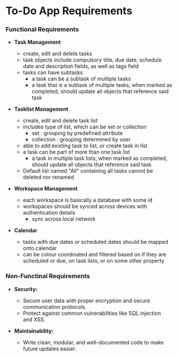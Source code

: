 # To-Do App Requirements

### Functional Requirements

- **Task Management**
  - create, edit and delete tasks
  - task objects include compulsory title, due date, schedule
  <br>date and description fields, as well as tags field
  - tasks can have subtasks
    - a task can be a subtask of multiple tasks
    - a task that is a subtask of multiple tasks, when marked as
    <br>completed, should update all objects that reference said
    <br>task


- **Tasklist Management**
  - create, edit and delete task list
  - includes type of list, which can be set or collection
    - set : grouping by predefined attribute
    - collection : grouping determined by user
  - able to add existing task to list, or create task in list
  - a task can be part of more than one task list
    - a task in multiple task lists, when marked as completed,
    <br>should update all objects that reference said task
  - Default list named "All" containing all tasks cannot be
  <br>deleted nor renamed


- **Workspace Management**
  - each workspace is basically a database with some id
  - workspaces should be synced across devices with
  <br>authentication details
    - sync across local network


- **Calendar**
  - tasks with due dates or scheduled dates should be mapped
  <br>onto calendar
  - can be colour coordinated and filtered based on if they are
  <br>scheduled or due, on task lists, or on some other property


### Non-Functinal Requirements

<!-- - **Scalability:**
   - Design the backend to handle an increasing number of users
   <br>and data entries efficiently. -->


- **Security:**
   - Secure user data with proper encryption and secure
   <br>communication protocols.
   - Protect against common vulnerabilities like SQL injection
   <br>and XSS.


- **Maintainability:**
   - Write clean, modular, and well-documented code to make
   <br>future updates easier.
